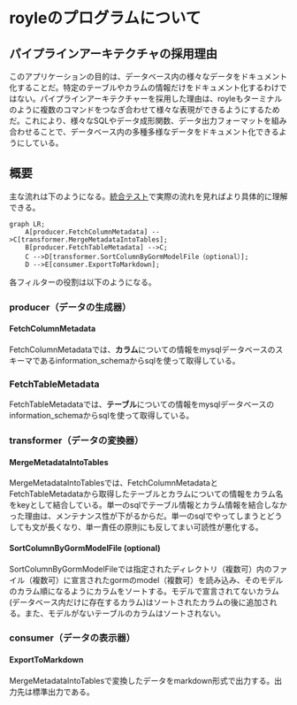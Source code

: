 # royleのプログラムについて

## パイプラインアーキテクチャの採用理由

このアプリケーションの目的は、データベース内の様々なデータをドキュメント化することだ。特定のテーブルやカラムの情報だけをドキュメント化するわけではない。パイプラインアーキテクチャーを採用した理由は、royleもターミナルのように複数のコマンドをつなぎ合わせて様々な表現ができるようにするためだ。これにより、様々なSQLやデータ成形関数、データ出力フォーマットを組み合わせることで、データベース内の多種多様なデータをドキュメント化できるようにしている。

## 概要 
主な流れは下のようになる。[統合テスト](https://github.com/digeon-inc/royle/blob/main/integration_test/integration_test.go)で実際の流れを見ればより具体的に理解できる。

```mermaid
graph LR;
    A[producer.FetchColumnMetadata] -->C[transformer.MergeMetadataIntoTables];
    B[producer.FetchTableMetadata] -->C;
    C -->D[transformer.SortColumnByGormModelFile（optional）];
    D -->E[consumer.ExportToMarkdown];
```

各フィルターの役割は以下のようになる。

### producer（データの生成器）

#### FetchColumnMetadata

FetchColumnMetadataでは、**カラム**についての情報をmysqlデータベースのスキーマであるinformation_schemaからsqlを使って取得している。

### FetchTableMetadata

FetchTableMetadataでは、**テーブル**についての情報をmysqlデータベースのinformation_schemaからsqlを使って取得している。

### transformer（データの変換器）

#### MergeMetadataIntoTables

MergeMetadataIntoTablesでは、FetchColumnMetadataとFetchTableMetadataから取得したテーブルとカラムについての情報をカラム名をkeyとして結合している。単一のsqlでテーブル情報とカラム情報を結合しなかった理由は、メンテナンス性が下がるからだ。単一のsqlでやってしまうとどうしても文が長くなり、単一責任の原則にも反してまい可読性が悪化する。

#### SortColumnByGormModelFile (optional)

SortColumnByGormModelFileでは指定されたディレクトリ（複数可）内のファイル（複数可）に宣言されたgormのmodel（複数可）を読み込み、そのモデルのカラム順になるようにカラムをソートする。モデルで宣言されてないカラム(データベース内だけに存在するカラム)はソートされたカラムの後に追加される。また、モデルがないテーブルのカラムはソートされない。

### consumer（データの表示器）

#### ExportToMarkdown

MergeMetadataIntoTablesで変換したデータをmarkdown形式で出力する。出力先は標準出力である。
